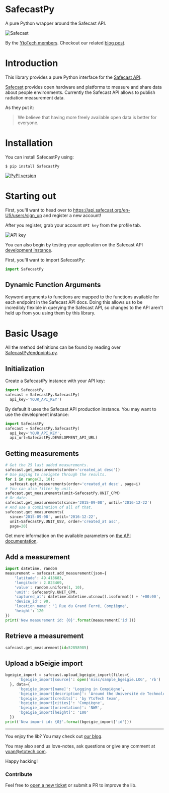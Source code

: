 # SafecastPy

A pure Python wrapper around the Safecast API.

![](/misc/safecast_logo.png?raw=true "Safecast")

By the [YtoTech members](https://www.ytotech.com/). Checkout our related [blog post](https://blog.ytotech.com/2016/03/30/radiation-watch-safecast/).

# Introduction

This library provides a pure Python interface for the [Safecast API](https://api.safecast.org/).

[Safecast](http://blog.safecast.org/) provides open hardware and platforms to measure and share data about people environments. Currently the Safecast API allows to publish radiation measurement data.

As they put it:
> We believe that having more freely available open data is better for everyone.

# Installation

You can install SafecastPy using:

```
$ pip install SafecastPy
```

[![PyPI version](https://badge.fury.io/py/SafecastPy.svg)](https://pypi.python.org/pypi/SafecastPy/)

# Starting out

First, you'll want to head over to https://api.safecast.org/en-US/users/sign_up and register a new account!

After you register, grab your account `API key` from the profile tab.

![](/misc/yourprofile.png?raw=true "API key")

You can also begin by testing your application on the Safecast API [development instance](http://dev.safecast.org/en-US/users/sign_up).

First, you'll want to import SafecastPy:

```python
import SafecastPy
```

## Dynamic Function Arguments

Keyword arguments to functions are mapped to the functions available for each endpoint in the Safecast API docs. Doing this allows us to be incredibly flexible in querying the Safecast API, so changes to the API aren't held up from you using them by this library.

# Basic Usage

All the method definitions can be found by reading over [SafecastPy/endpoints.py](/SafecastPy/endpoints.py).

## Initialization

Create a SafecastPy instance with your API key:

```python
import SafecastPy
safecast = SafecastPy.SafecastPy(
  api_key='YOUR_API_KEY')
```

By default it uses the Safecast API production instance. You may want to use the development instance:

```python
import SafecastPy
safecast = SafecastPy.SafecastPy(
  api_key='YOUR_API_KEY',
  api_url=SafecastPy.DEVELOPMENT_API_URL)
```

## Getting measurements

```python
# Get the 25 last added measurements.
safecast.get_measurements(order='created_at desc'))
# Use paging to navigate through the results.
for i in range(2, 10):
  safecast.get_measurements(order='created_at desc', page=i)
# You can also filter by unit.
safecast.get_measurements(unit=SafecastPy.UNIT_CPM)
# Or date.
safecast.get_measurements(since='2015-09-08', until='2016-12-22')
# And use a combination of all of that.
safecast.get_measurements(
  since='2015-09-08', until='2016-12-22',
  unit=SafecastPy.UNIT_USV, order='created_at asc',
  page=20)
```

Get more information on the available parameters on [the API documentation](https://api.safecast.org/en-US/home).


## Add a measurement

```python
import datetime, random
measurement = safecast.add_measurement(json={
    'latitude': 49.418683,
    'longitude': 2.823469,
    'value': random.uniform(1, 10),
    'unit': SafecastPy.UNIT_CPM,
    'captured_at': datetime.datetime.utcnow().isoformat() + '+00:00',
    'device_id': 90,
    'location_name': '1 Rue du Grand Ferré, Compiègne',
    'height': 120
})
print('New measurement id: {0}'.format(measurement['id']))
```

## Retrieve a measurement

```python
safecast.get_measurement(id=52858985)
```

## Upload a bGeigie import

```python
bgeigie_import = safecast.upload_bgeigie_import(files={
      'bgeigie_import[source]': open('misc/sample_bgeigie.LOG', 'rb')
  }, data={
      'bgeigie_import[name]': 'Logging in Compiègne',
      'bgeigie_import[description]': 'Around the Université de Technologie',
      'bgeigie_import[credits]': 'by YtoTech team',
      'bgeigie_import[cities]': 'Compiègne',
      'bgeigie_import[orientation]': 'NWE',
      'bgeigie_import[height]': '100'
  })
print('New import id: {0}'.format(bgeigie_import['id']))
```

-------------------------

You enjoy the lib? You may check out [our blog](https://blog.ytotech.com).

You may also send us love-notes, ask questions or give any comment at [yoan@ytotech.com](mailto:yoan@ytotech.com).

Happy hacking!

### Contribute

Feel free to [open a new ticket](https://github.com/MonsieurV/SafecastPy/issues/new) or submit a PR to improve the lib.
